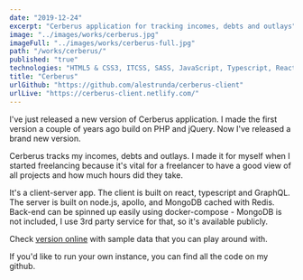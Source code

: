 ```yaml
---
date: "2019-12-24"
excerpt: "Cerberus application for tracking incomes, debts and outlays"
image: "../images/works/cerberus.jpg"
imageFull: "../images/works/cerberus-full.jpg"
path: "/works/cerberus/"
published: "true"
technologies: "HTML5 & CSS3, ITCSS, SASS, JavaScript, Typescript, React, Node.js, GraphQL, MongoDB, Webpack, Redis, Docker"
title: "Cerberus"
urlGithub: "https://github.com/alestrunda/cerberus-client"
urlLive: "https://cerberus-client.netlify.com/"
---
```


I've just released a new version of Cerberus application. I made the first version a couple of years ago build on PHP and jQuery. Now I've released a brand new version.

Cerberus tracks my incomes, debts and outlays. I made it for myself when I started freelancing because it's vital for a freelancer to have a good view of all projects and how much hours did they take.

It's a client-server app. The client is built on react, typescript and GraphQL. The server is built on node.js, apollo, and MongoDB cached with Redis. Back-end can be spinned up easily using docker-compose - MongoDB is not included, I use 3rd party service for that, so it's available publicly.

Check [version online](https://cerberus-client.netlify.com/) with sample data that you can play around with.

If you'd like to run your own instance, you can find all the code on my github.
